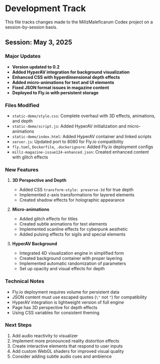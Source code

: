 # Development Track

This file tracks changes made to the MillzMaleficarum Codex project on a session-by-session basis.

## Session: May 3, 2025

### Major Updates
- **Version updated to 0.2**
- **Added HyperAV integration for background visualization**
- **Enhanced CSS with hyperdimensional depth effects**
- **Added micro-animations for text and UI elements**
- **Fixed JSON format issues in magazine content**
- **Deployed to Fly.io with persistent storage**

### Files Modified
- `static-demo/style.css`: Complete overhaul with 3D effects, animations, and depth
- `static-demo/script.js`: Added HyperAV initialization and micro-animations
- `static-demo/index.html`: Added HyperAV container and linked scripts
- `server.js`: Updated port to 8080 for Fly.io compatibility
- `fly.toml`, `Dockerfile`, `.dockerignore`: Added Fly.io deployment configs
- `millz-magazine-issue124-enhanced.json`: Created enhanced content with glitch effects

### New Features
1. **3D Perspective and Depth**
   - Added CSS `transform-style: preserve-3d` for true depth
   - Implemented z-axis transformations for layered elements
   - Created shadow effects for holographic appearance

2. **Micro-animations**
   - Added glitch effects for titles
   - Created subtle animations for text elements
   - Implemented scanline effects for cyberpunk aesthetic
   - Added pulsing effects for sigils and special elements

3. **HyperAV Background**
   - Integrated 4D visualization engine in simplified form
   - Created background container with proper layering
   - Implemented automatic randomization of parameters
   - Set up opacity and visual effects for depth

### Technical Notes
- Fly.io deployment requires volume for persistent data
- JSON content must use escaped quotes (`\"` not `"`) for compatibility
- HyperAV integration is lightweight version of full engine
- Page has 3D perspective for depth effects
- Using CSS variables for consistent theming

### Next Steps
1. Add audio reactivity to visualizer
2. Implement more pronounced reality distortion effects
3. Create interactive elements that respond to user inputs
4. Add custom WebGL shaders for improved visual quality
5. Consider adding subtle audio cues and ambience